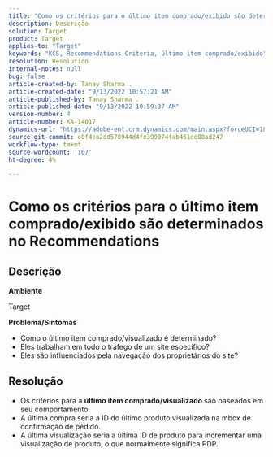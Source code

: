 ```yaml
---
title: "Como os critérios para o último item comprado/exibido são determinados no Recommendations"
description: Descrição
solution: Target
product: Target
applies-to: "Target"
keywords: "KCS, Recommendations Criteria, último item comprado/exibido"
resolution: Resolution
internal-notes: null
bug: false
article-created-by: Tanay Sharma .
article-created-date: "9/13/2022 10:57:21 AM"
article-published-by: Tanay Sharma .
article-published-date: "9/13/2022 10:59:37 AM"
version-number: 4
article-number: KA-14017
dynamics-url: "https://adobe-ent.crm.dynamics.com/main.aspx?forceUCI=1&pagetype=entityrecord&etn=knowledgearticle&id=99a986d1-5233-ed11-9db1-002248086735"
source-git-commit: e8f4ca2dd578944d4fe399074fab461de88ad247
workflow-type: tm+mt
source-wordcount: '107'
ht-degree: 4%

---
```


# Como os critérios para o último item comprado/exibido são determinados no Recommendations

## Descrição


<b>Ambiente</b>

Target



<b>Problema/Sintomas</b>

- Como o último item comprado/visualizado é determinado?
- Eles trabalham em todo o tráfego de um site específico?
- Eles são influenciados pela navegação dos proprietários do site?





## Resolução


- Os critérios para a <b>último item comprado/visualizado </b>são baseados em seu comportamento.
- A última compra seria a ID do último produto visualizada na mbox de confirmação de pedido.
- A última visualização seria a última ID de produto para incrementar uma visualização de produto, o que normalmente significa PDP.

